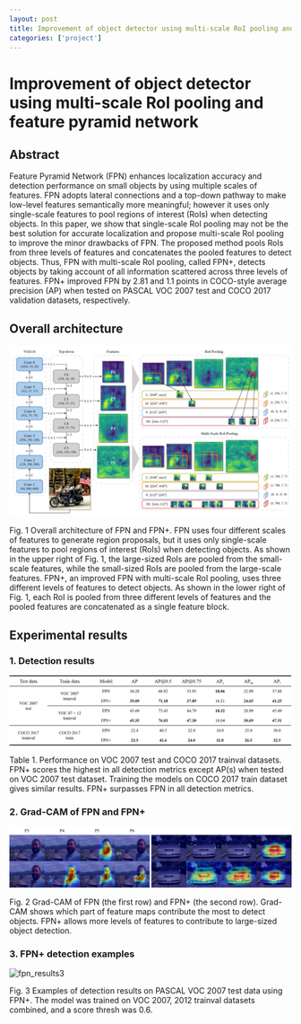 ```yaml
---
layout: post
title: Improvement of object detector using multi-scale RoI pooling and feature pyramid network
categories: ['project']
---
```


# Improvement of object detector using multi-scale RoI pooling and feature pyramid network

## Abstract

Feature Pyramid Network (FPN) enhances localization accuracy and detection performance on small objects by using multiple scales of features. FPN adopts lateral connections and a top-down pathway to make low-level features semantically more meaningful; however it uses only single-scale features to pool regions of interest (RoIs) when detecting objects. In this paper, we show that single-scale RoI pooling may not be the best solution for accurate localization and propose multi-scale RoI pooling to improve the minor drawbacks of FPN. The proposed method pools RoIs from three levels of features and concatenates the pooled features to detect objects. Thus, FPN with multi-scale RoI pooling, called FPN+, detects objects by taking account of all information scattered across three levels of features. FPN+ improved FPN by 2.81 and 1.1 points in COCO-style average precision (AP) when tested on PASCAL VOC 2007 test and COCO 2017 validation datasets, respectively.

## Overall architecture

![fpn_roi_pooling](..\public\img\fpn_roi_pooling.png)

Fig. 1 Overall architecture of FPN and FPN+. FPN uses four different scales of features to generate region proposals, but it uses only single-scale features to pool regions of interest (RoIs) when detecting objects. As shown in the upper right of Fig. 1, the large-sized RoIs are pooled from the small-scale features, while the small-sized RoIs are pooled from the large-scale features. FPN+, an improved FPN with multi-scale RoI pooling, uses three different levels of features to detect objects. As shown in the lower right of Fig. 1, each RoI is pooled from three different levels of features and the pooled features are concatenated as a single feature block. 

## Experimental results

### 1. Detection results

![fpn_results1](..\public\img\fpn_results1.png)

Table 1. Performance on VOC 2007 test and COCO 2017 trainval datasets. FPN+ scores the highest in all detection metrics except AP(s) when tested on VOC 2007 test dataset. Training the models on COCO 2017 train dataset gives similar results. FPN+ surpasses FPN in all detection metrics.

### 2. Grad-CAM of FPN and FPN+

![fpn_results2](..\public\img\fpn_results2.png)

Fig. 2 Grad-CAM of FPN (the first row) and FPN+ (the second row).  Grad-CAM shows which part of feature maps contribute the most to detect objects. FPN+ allows more levels of features to contribute to large-sized object detection.

### 3. FPN+ detection examples

![fpn_results3](..\public\img\fpn_results3.png)

Fig. 3 Examples of detection results on PASCAL VOC 2007 test data using FPN+. The model was trained on VOC 2007, 2012 trainval datasets combined, and a score thresh was 0.6.